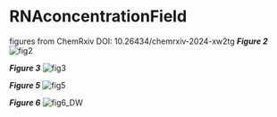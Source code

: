 # RNAconcentrationField
figures from ChemRxiv DOI: 10.26434/chemrxiv-2024-xw2tg
_____Figure 2_____
![fig2](https://github.com/user-attachments/assets/ad9c1b93-d917-432b-8b7e-4ff136e988dc)

_____Figure 3_____
![fig3](https://github.com/user-attachments/assets/37d9c8be-1c44-4df3-a81f-86fc591e4aff)

_____Figure 5_____
![fig5](https://github.com/user-attachments/assets/024da061-f42f-4246-87ec-de87a9d982b6)

_____Figure 6_____
![fig6_DW](https://github.com/user-attachments/assets/e457ca79-d81d-42e2-8770-0d5da5947ff9)
